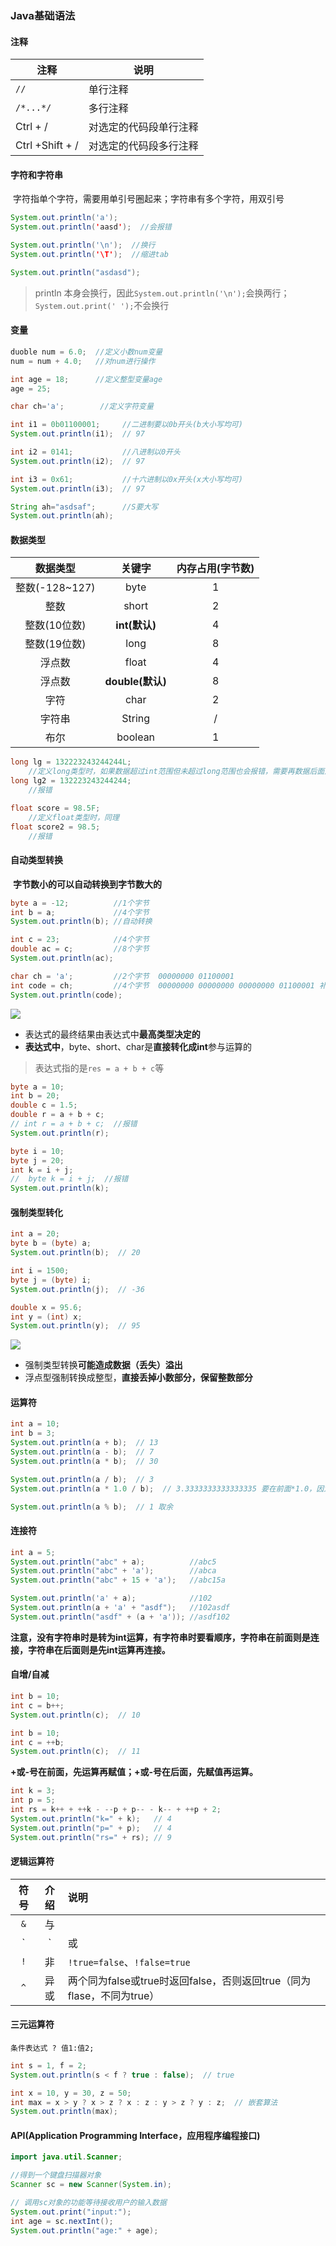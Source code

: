 ### Java基础语法

#### 注释

| 注释             | 说明                   |
| ---------------- | ---------------------- |
| `//`             | 单行注释               |
| `/*...*/`        | 多行注释               |
| Ctrl + /         | 对选定的代码段单行注释 |
| Ctrl +Shift +  / | 对选定的代码段多行注释 |

#### 字符和字符串

​		字符指单个字符，需要用单引号圈起来；字符串有多个字符，用双引号

```java
System.out.println('a');
System.out.println('aasd');  //会报错

System.out.println('\n');  //换行
System.out.println('\T');  //缩进tab

System.out.println("asdasd");
```

> println 本身会换行，因此`System.out.println('\n');`会换两行；`System.out.print(' ');`不会换行

#### 变量

```JAVA
duoble num = 6.0;  //定义小数num变量
num = num + 4.0;   //对num进行操作

int age = 18;      //定义整型变量age
age = 25;

char ch='a';        //定义字符变量

int i1 = 0b01100001;     //二进制要以0b开头(b大小写均可)
System.out.println(i1);  // 97

int i2 = 0141;           //八进制以0开头
System.out.println(i2);  // 97

int i3 = 0x61;           //十六进制以0x开头(x大小写均可)
System.out.println(i3);  // 97

String ah="asdsaf";      //S要大写
System.out.println(ah);
```

#### 数据类型

|    数据类型    |      关键字      | 内存占用(字节数) |
| :------------: | :--------------: | :--------------: |
| 整数(-128~127) |       byte       |        1         |
|      整数      |      short       |        2         |
|  整数(10位数)  |  **int(默认)**   |        4         |
|  整数(19位数)  |       long       |        8         |
|     浮点数     |      float       |        4         |
|     浮点数     | **double(默认)** |        8         |
|      字符      |       char       |        2         |
|     字符串     |      String      |        /         |
|      布尔      |     boolean      |        1         |

```java
long lg = 132223243244244L;
    //定义long类型时，如果数据超过int范围但未超过long范围也会报错，需要再数据后面加上L或者l
long lg2 = 132223243244244;  
    //报错

float score = 98.5F;
    //定义float类型时，同理
float score2 = 98.5;
    //报错
```

#### 自动类型转换

​		**字节数小的可以自动转换到字节数大的**

```JAVA
byte a = -12;          //1个字节
int b = a;             //4个字节 
System.out.println(b); //自动转换

int c = 23;            //4个字节
double ac = c;         //8个字节
System.out.println(ac);

char ch = 'a';         //2个字节  00000000 01100001
int code = ch;         //4个字节  00000000 00000000 00000000 01100001 补0转化
System.out.println(code);
```

![](res/5.jpg)

- 表达式的最终结果由表达式中**最高类型决定的**
- **表达式中**，byte、short、char是**直接转化成int**参与运算的

> 表达式指的是`res = a + b + c`等

```JAVA
byte a = 10;
int b = 20;
double c = 1.5;
double r = a + b + c;
// int r = a + b + c;  //报错
System.out.println(r);

byte i = 10;
byte j = 20;
int k = i + j;
//  byte k = i + j;  //报错
System.out.println(k);
```

#### 强制类型转化

```JAVA
int a = 20;
byte b = (byte) a;
System.out.println(b);  // 20

int i = 1500;
byte j = (byte) i;
System.out.println(j);  // -36

double x = 95.6;
int y = (int) x;
System.out.println(y);  // 95
```

![](res/6.jpg)

- 强制类型转换**可能造成数据（丢失）溢出**
- 浮点型强制转换成整型，**直接丢掉小数部分，保留整数部分**

#### 运算符

```JAVA
int a = 10;
int b = 3;
System.out.println(a + b);  // 13
System.out.println(a - b);  // 7
System.out.println(a * b);  // 30

System.out.println(a / b);  // 3
System.out.println(a * 1.0 / b);  // 3.3333333333333335 要在前面*1.0，因为运算顺序

System.out.println(a % b);  // 1 取余
```

#### 连接符

```JAVA
int a = 5;
System.out.println("abc" + a);          //abc5
System.out.println("abc" + 'a');        //abca
System.out.println("abc" + 15 + 'a');   //abc15a

System.out.println('a' + a);            //102
System.out.println(a + 'a' + "asdf");   //102asdf
System.out.println("asdf" + (a + 'a')); //asdf102
```

​		**注意，没有字符串时是转为int运算，有字符串时要看顺序，字符串在前面则是连接，字符串在后面则是先int运算再连接。**

#### 自增/自减

```java
int b = 10;
int c = b++;
System.out.println(c);  // 10

int b = 10;
int c = ++b;
System.out.println(c);  // 11
```

​		**+或-号在前面，先运算再赋值；+或-号在后面，先赋值再运算。**

```java
int k = 3;
int p = 5;
int rs = k++ + ++k - --p + p-- - k-- + ++p + 2;
System.out.println("k=" + k);   // 4
System.out.println("p=" + p);   // 4
System.out.println("rs=" + rs); // 9
```

#### 逻辑运算符

| 符号 | 介绍 | 说明                                                         |
| :--: | :--: | :----------------------------------------------------------- |
| `&`  |  与  |                                                              |
| `|`  |  或  |                                                              |
| `!`  |  非  | `!true=false`、`!false=true`                                 |
| `^`  | 异或 | 两个同为false或true时返回false，否则返回true（同为flase，不同为true） |

#### 三元运算符

`条件表达式 ? 值1:值2;`

```java
int s = 1, f = 2;
System.out.println(s < f ? true : false);  // true
```

```java
int x = 10, y = 30, z = 50;
int max = x > y ? x > z ? x : z : y > z ? y : z;  // 嵌套算法
System.out.println(max);
```



#### API(Application Programming Interface，应用程序编程接口)

```java
import java.util.Scanner;

//得到一个键盘扫描器对象
Scanner sc = new Scanner(System.in);

// 调用sc对象的功能等待接收用户的输入数据
System.out.print("input:");
int age = sc.nextInt();
System.out.println("age:" + age);
```

